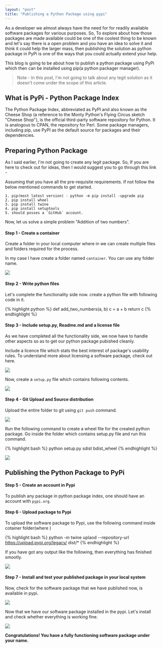 ```yaml
---
layout: "post"
title: "Publishing a Python Package using pypi"
---
```


As a developer we almost always have the need for for readily available software packages for various purposes. So, To explore about how those packages are made available could be one of the coolest thing to be known and let's say there is a open problem and you have an idea to solve it and think it could help the larger mass, then publishing the solution as python package in PyPi is one of the ways that you could actually extend your help.
 
This blog is going to be about how to publish a python package using PyPi which then can be installed using pip(a python packager manager).

> Note - In this post, I'm not going to talk about any legit solution as it doesn't come under the scope of this article.

## What is PyPi - Python Package Index
The Python Package Index, abbreviated as PyPI and also known as the Cheese Shop (a reference to the Monty Python's Flying Circus sketch "Cheese Shop"), is the official third-party software repository for Python. It is analogous to CPAN, the repository for Perl. Some package managers, including pip, use PyPI as the default source for packages and their dependencies.

## Preparing Python Package
As I said earlier, I'm not going to create any legit package. So, If you are here to check out for ideas, then I would suggest you to go through this link - 

Assuming that you have all the pre-requisite requirements. If not follow the below mentioned commands to get started.

```
1. pip(most latest version) - python -m pip install -upgrade pip
2. pip install wheel
3. pip install twine
4. pip install setuptools
5. should posses a `GitHub` account.
```

Now, let us solve a simple problem "Addition of two numbers".

#### Step 1 - Create a container
Create a folder in your local computer where in we can create multiple files and folders required for the process. 

In my case I have create a folder named `container`. You can use any folder name. 

![](/assets/image1.png)


#### Step 2 - Write python files
Let's complete the functionality side now. create a python file with following code in it.

{% highlight python %}
def add_two_numbers(a, b)
    c = a + b 
    return c
{% endhighlight %}

#### Step 3 - Include setup.py, Readme.md and a license file
As we have completed all the functionality side, we now have to handle other aspects so as to get our python package pubished cleanly.

Include a licence file which stats the best interest of package's usability rules. To understand more about licensing a software package, check out here.

![](assets/image4.png)

Now, create a `setup.py` file which contains following contents.

![](assets/image5.png)

#### Step 4 - Git Upload and Source distribution
Upload the entire folder to git using `git push` command.

![](assets/image6.png)

Run the following command to create a wheel file for the created python package.
Go inside the folder which contains setup.py file and run this command.

{% highlight bash %}
python setup.py sdist bdist_wheel
{% endhighlight %}

![](assets/image7.png)

## Publishing the Python Package to PyPi

#### Step 5 - Create an account in Pypi
To publish any package in python package index, one should have an account with `pypi.org`.

#### Step 6 - Upload package to Pypi
To upload the software package to Pypi, use the following command inside cotainer folder(where )

{% highlight bash %}
python -m twine uplaod --repository-url https://upload.pypi.org/legacy/ dist/*
{% endhighlight %}

If you have got any output like the following, then everything has finished smootly.

![](assets/image8.png)

#### Step 7 - Install and test your published package in your local system
Now, check for the software package that we have published now, is available in pypi.

![](assets/image8.2.png)

Now that we have our software package installed in the pypi. Let's install and check whether everything is working fine.

![](assets/image9.png)

**Congratulations! You have a fully functioning software package under your name.**


